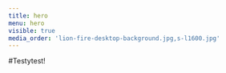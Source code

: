 ```yaml
---
title: hero
menu: hero
visible: true
media_order: 'lion-fire-desktop-background.jpg,s-l1600.jpg'
---
```


#Testytest!